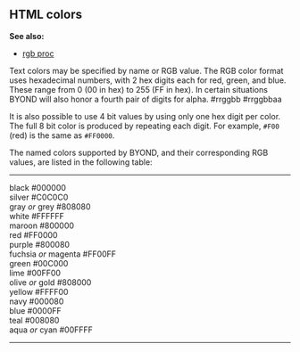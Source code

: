 ## HTML colors
**See also:**
+   [rgb proc](/ref/proc/rgb.md) 

Text colors may be specified by name or RGB value. The RGB
color format uses hexadecimal numbers, with 2 hex digits each for red,
green, and blue. These range from 0 (00 in hex) to 255 (FF in hex). In
certain situations BYOND will also honor a fourth pair of digits for
alpha.
    #rrggbb
    #rrggbbaa


It is also possible to use 4 bit values by using only one hex
digit per color. The full 8 bit color is produced by repeating each
digit. For example, `#F00` (red) is the same as `#FF0000`. 

The
named colors supported by BYOND, and their corresponding RGB values, are
listed in the following table:
  ---------------------- --------- --
  black                  #000000   
  silver                 #C0C0C0   
  gray *or* grey         #808080   
  white                  #FFFFFF   
  maroon                 #800000   
  red                    #FF0000   
  purple                 #800080   
  fuchsia *or* magenta   #FF00FF   
  green                  #00C000   
  lime                   #00FF00   
  olive *or* gold        #808000   
  yellow                 #FFFF00   
  navy                   #000080   
  blue                   #0000FF   
  teal                   #008080   
  aqua *or* cyan         #00FFFF   
  ---------------------- --------- --